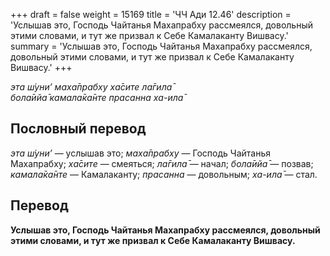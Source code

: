 +++
draft = false
weight = 15169
title = 'ЧЧ Ади 12.46'
description = 'Услышав это, Господь Чайтанья Махапрабху рассмеялся, довольный этими словами, и тут же призвал к Себе Камалаканту Вишвасу.'
summary = 'Услышав это, Господь Чайтанья Махапрабху рассмеялся, довольный этими словами, и тут же призвал к Себе Камалаканту Вишвасу.'
+++

_эта ш́уни’ маха̄прабху ха̄сите ла̄гила̄  
бола̄ийа̄ камала̄ка̄нте прасанна ха-ила̄_

## Пословный перевод

_эта_ _ш́уни’_ — услышав это; _маха̄прабху_ — Господь Чайтанья Махапрабху; _ха̄сите_ — смеяться; _ла̄гила̄_ — начал; _бола̄ийа̄_ — позвав; _камала̄ка̄нте_ — Камалаканту; _прасанна_ — довольным; _ха_\-_ила̄_ — стал.

## Перевод

**Услышав это, Господь Чайтанья Махапрабху рассмеялся, довольный этими словами, и тут же призвал к Себе Камалаканту Вишвасу.**
